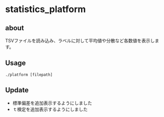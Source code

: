 # statistics_platform

## about
TSVファイルを読み込み、ラベルに対して平均値や分散など各数値を表示します。 

## Usage
```
./platform [filepath]
```
## Update
- 標準偏差を追加表示するようにしました
- ｔ検定を追加表示するようにしました